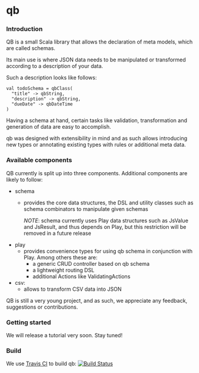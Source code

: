 qb
====

### Introduction

QB is a small Scala library that allows the declaration of meta models, which are called schemas.

Its main use is where JSON data needs to be manipulated or transformed according to a description of your data.

Such a description looks like follows:
   
```
val todoSchema = qbClass(
  "title" -> qbString,
  "description" -> qbString,
  "dueDate" -> qbDateTime
)
```

Having a schema at hand, certain tasks like validation, transformation and generation of data are easy to accomplish. 

qb was designed with extensibility in mind and as such allows introducing new types or annotating existing types with rules or additional meta data. 

### Available components

QB currently is split up into three components. Additional components are likely to follow:

 - schema
	- provides the core data structures, the DSL and utility classes such as schema combinators to manipulate given schemas

	  *NOTE*: schema currently uses Play data structures such as JsValue and JsResult, and thus depends on Play, but this restriction will be removed in a future release
 - play
	- provides convenience types for using qb schema in conjunction with Play. Among others these are: 
		- a generic CRUD controller based on qb schema
		- a lightweight routing DSL
		- additional Actions like ValidatingActions 
 - csv: 
	- allows to transform CSV data into JSON 

QB is still a very young project, and as such, we appreciate any feedback, suggestions or contributions.

### Getting started

We will release a tutorial very soon. Stay tuned!


### Build

We use [Travis CI](http://travis-ci.org/) to build qb:
[![Build Status](https://travis-ci.org/qb-project/qbproject.svg?branch=master)](http://travis-ci.org/qb-project/qbproject)
